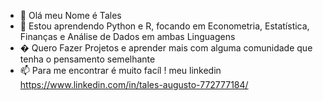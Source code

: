 - 👋 Olá meu Nome é Tales
- 👀 Estou aprendendo Python e R, focando em Econometria, Estatística, Finanças e Análise de Dados em ambas Linguagens  
- � Quero Fazer Projetos e aprender mais com alguma comunidade que tenha o pensamento semelhante 
- 📫 Para me encontrar é muito facíl ! meu linkedin https://www.linkedin.com/in/tales-augusto-772777184/
